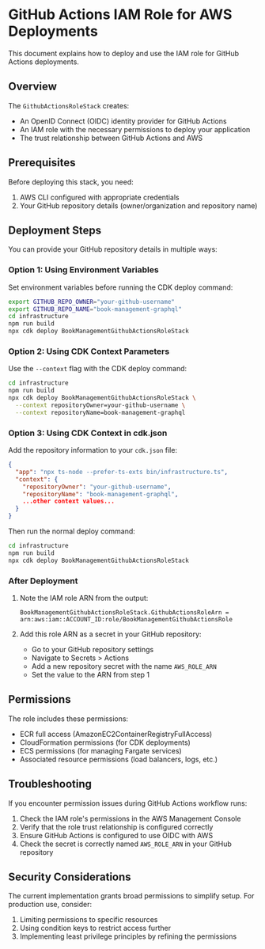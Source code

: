 # GitHub Actions IAM Role for AWS Deployments

This document explains how to deploy and use the IAM role for GitHub Actions deployments.

## Overview

The `GithubActionsRoleStack` creates:
- An OpenID Connect (OIDC) identity provider for GitHub Actions
- An IAM role with the necessary permissions to deploy your application
- The trust relationship between GitHub Actions and AWS

## Prerequisites

Before deploying this stack, you need:
1. AWS CLI configured with appropriate credentials
2. Your GitHub repository details (owner/organization and repository name)

## Deployment Steps

You can provide your GitHub repository details in multiple ways:

### Option 1: Using Environment Variables

Set environment variables before running the CDK deploy command:

```bash
export GITHUB_REPO_OWNER="your-github-username"
export GITHUB_REPO_NAME="book-management-graphql"
cd infrastructure
npm run build
npx cdk deploy BookManagementGithubActionsRoleStack
```

### Option 2: Using CDK Context Parameters

Use the `--context` flag with the CDK deploy command:

```bash
cd infrastructure
npm run build
npx cdk deploy BookManagementGithubActionsRoleStack \
  --context repositoryOwner=your-github-username \
  --context repositoryName=book-management-graphql
```

### Option 3: Using CDK Context in cdk.json

Add the repository information to your `cdk.json` file:

```json
{
  "app": "npx ts-node --prefer-ts-exts bin/infrastructure.ts",
  "context": {
    "repositoryOwner": "your-github-username",
    "repositoryName": "book-management-graphql",
    ...other context values...
  }
}
```

Then run the normal deploy command:

```bash
cd infrastructure
npm run build
npx cdk deploy BookManagementGithubActionsRoleStack
```

### After Deployment

1. Note the IAM role ARN from the output:
   ```
   BookManagementGithubActionsRoleStack.GithubActionsRoleArn = arn:aws:iam::ACCOUNT_ID:role/BookManagementGithubActionsRole
   ```

2. Add this role ARN as a secret in your GitHub repository:
   - Go to your GitHub repository settings
   - Navigate to Secrets > Actions
   - Add a new repository secret with the name `AWS_ROLE_ARN`
   - Set the value to the ARN from step 1

## Permissions

The role includes these permissions:
- ECR full access (AmazonEC2ContainerRegistryFullAccess)
- CloudFormation permissions (for CDK deployments)
- ECS permissions (for managing Fargate services)
- Associated resource permissions (load balancers, logs, etc.)

## Troubleshooting

If you encounter permission issues during GitHub Actions workflow runs:

1. Check the IAM role's permissions in the AWS Management Console
2. Verify that the role trust relationship is configured correctly
3. Ensure GitHub Actions is configured to use OIDC with AWS
4. Check the secret is correctly named `AWS_ROLE_ARN` in your GitHub repository

## Security Considerations

The current implementation grants broad permissions to simplify setup. For production use, consider:

1. Limiting permissions to specific resources
2. Using condition keys to restrict access further
3. Implementing least privilege principles by refining the permissions 